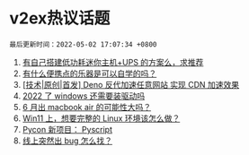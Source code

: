 # v2ex热议话题

`最后更新时间：2022-05-02 17:07:34 +0800`

1. [有自己搭建低功耗迷你主机+UPS 的方案么，求推荐](https://www.v2ex.com/t/850467)
1. [有什么便携点的乐器是可以自学的吗？](https://www.v2ex.com/t/850472)
1. [[技术|原创|首发] Deno 反代加速任意网站 实现 CDN 加速效果](https://www.v2ex.com/t/850412)
1. [2022 了 windows 还需要装驱动吗](https://www.v2ex.com/t/850452)
1. [6 月出 macbook air 的可能性大吗？](https://www.v2ex.com/t/850460)
1. [Win11 上，想要完整的 Linux 环境该怎么做？](https://www.v2ex.com/t/850464)
1. [Pycon 新项目： Pyscript](https://www.v2ex.com/t/850428)
1. [线上突然出 bug 怎么找？](https://www.v2ex.com/t/850448)

